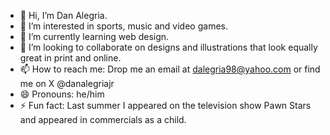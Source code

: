 - 👋 Hi, I’m Dan Alegria.
- 👀 I’m interested in sports, music and video games.
- 🌱 I’m currently learning web design.
- 💞️ I’m looking to collaborate on designs and illustrations that look equally great in print and online. 
- 📫 How to reach me: Drop me an email at dalegria98@yahoo.com or find me on X @danalegriajr
- 😄 Pronouns: he/him
- ⚡ Fun fact: Last summer I appeared on the television show Pawn Stars and appeared in commercials as a child. 

<!---
danalegriajr/danalegriajr is a ✨ special ✨ repository because its `README.md` (this file) appears on your GitHub profile.
You can click the Preview link to take a look at your changes.
--->
